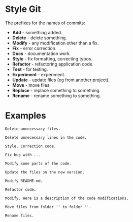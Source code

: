 # Style Git

The prefixes for the names of commits:

- **Add** - something added.
- **Delete** - delete something.
- **Modify** - any modification other than a fix.
- **Fix** - error correction.
- **Docs** - documentation work.
- **Style** - fix formatting, correcting typos.
- **Refactor** - refactoring application code.
- **Test** - for testing.
- **Experiment** - experiment.
- **Update** - update files (eg from another project).
- **Move** - move files.
- **Replace** - replace something to something.
- **Rename** - rename something to something.

# Examples

```
Delete unnecessary files.

Delete unnecessary lines in the code.

Style. Correction code.

Fix bug with ...

Modify some parts of the code.

Update the files on the new version.

Modify README.md.

Refactor code.

Modify. Here is a description of the code modifications.

Move files from folder '' to folder ''.

Rename files.
```
